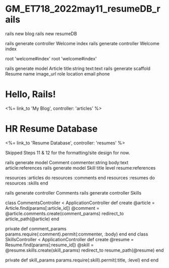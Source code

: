 # GM_ET718_2022may11_resumeDB_rails

rails new blog
rails new resumeDB



rails generate controller Welcome index
rails generate controller Welcome index



root 'welcome#index'
root 'welcome#index'



rails generate model Article title:string text:text
rails generate scaffold Resume name image_url role location email phone



<h1>Hello, Rails!</h1>
<%= link_to 'My Blog', controller: 'articles' %>
<h1>HR Resume Database</h1>
<%= link_to 'Resume Database', controller: 'resumes' %>



Skipped Steps 11 & 12 for the formatting/site design for now.



rails generate model Comment commenter:string body:text article:references
rails generate model Skill title level resume:references



resources :articles do
  resources :comments
end
resources :resumes do
  resources :skills
end



rails generate controller Comments
rails generate controller Skills



class CommentsController < ApplicationController
  def create
    @article = Article.find(params[:article_id])
    @comment = @article.comments.create(comment_params)
    redirect_to article_path(@article)
  end
 
  private
    def comment_params
      params.require(:comment).permit(:commenter, :body)
    end
end
class SkillsController < ApplicationController
  def create
    @resume = Resume.find(params[:resume_id])
    @skill = @resume.skills.create(skill_params)
    redirect_to resume_path(@resume)
  end
 
  private
    def skill_params
      params.require(:skill).permit(:title, :level)
    end
end